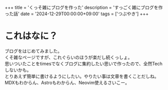 +++
title = 'くっそ雑にブログを作った'
description = 'すっごく雑にブログを作った話'
date = '2024-12-29T00:00:00+09:00'
tags = ['つぶやき']
+++

# これはなに？
ブログをはじめてみました。  
くそ雑なページですが、これぐらいのほうが楽だし続くっしょ。  
思いついたことをtimesでなくブログに集約したい思いで作ったので、全然Techしないかも。  
とりあえず簡単に書けるようにしたい。やりたい事は文章を書くことだしね。  
MDXもわからん、Astroもわからん、Neovim使えるさいこー。
